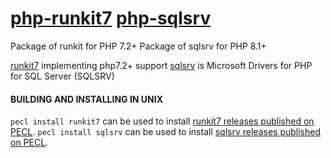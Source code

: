 [php-runkit7](https://github.com/diepxuan/php-runkit7)
[php-sqlsrv](https://github.com/diepxuan/php-sqlsrv)
=====
Package of runkit for PHP 7.2+
Package of sqlsrv for PHP 8.1+

[runkit7](https://pecl.php.net/package/runkit7) implementing php7.2+ support
[sqlsrv](https://pecl.php.net/package/sqlsrv) is Microsoft Drivers for PHP for SQL Server (SQLSRV)

#### BUILDING AND INSTALLING IN UNIX

`pecl install runkit7` can be used to install [runkit7 releases published on PECL](https://pecl.php.net/package/runkit7).
`pecl install sqlsrv` can be used to install [sqlsrv releases published on PECL](https://pecl.php.net/package/sqlsrv).
